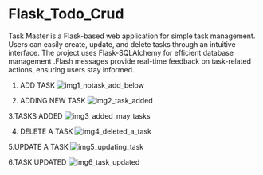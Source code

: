 # Flask_Todo_Crud
Task Master is a Flask-based web application for simple task management. Users can easily create, update, and delete tasks through an intuitive interface. The project uses Flask-SQLAlchemy for efficient database management .Flash messages provide real-time feedback on task-related actions, ensuring users stay informed. 


1. ADD TASK 
![img1_notask_add_below](https://github.com/AISHWARYA-ANILKUMAR/Flask_Todo_Crud/assets/106093984/bc3ab647-c483-4ef9-b0ca-2167a6b9d0ef)

2. ADDING NEW TASK
![img2_task_added](https://github.com/AISHWARYA-ANILKUMAR/Flask_Todo_Crud/assets/106093984/c5b3ffa0-b94b-440e-9b62-7b9815f91b0b)

3.TASKS ADDED
![img3_added_may_tasks](https://github.com/AISHWARYA-ANILKUMAR/Flask_Todo_Crud/assets/106093984/c4944a1d-a479-4424-9984-bef8d4beffff)

4. DELETE A TASK
![img4_deleted_a_task](https://github.com/AISHWARYA-ANILKUMAR/Flask_Todo_Crud/assets/106093984/28dc0c35-5466-4c41-b937-b6bdad1e7494)

5.UPDATE A TASK
![img5_updating_task](https://github.com/AISHWARYA-ANILKUMAR/Flask_Todo_Crud/assets/106093984/baf5e6e5-664f-410f-af01-5d87444b0a98)

6.TASK UPDATED
![img6_task_updated](https://github.com/AISHWARYA-ANILKUMAR/Flask_Todo_Crud/assets/106093984/301ef606-7ea7-40ac-98de-6e9016e751ec)
